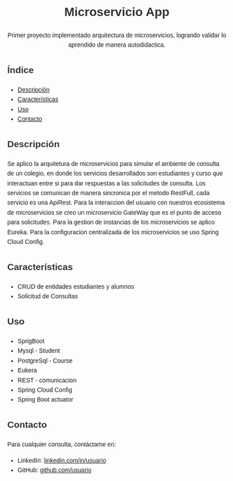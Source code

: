 <!DOCTYPE html>
<html lang="es">
<head>
    <meta charset="UTF-8">
    <meta name="viewport" content="width=device-width, initial-scale=1.0">
    <title>README</title>
    <style>
        body { font-family: Arial, sans-serif; line-height: 1.6; }
        h1, h2, h3 { color: #333; }
    </style>
</head>
<body>
    <h1 align="center">Microservicio App</h1>
    <p align="center">Primer proyecto implementado arquitectura de microservicios, logrando validar lo aprendido de manera autodidactica.</p>
    <h2>Índice</h2>
    <ul>
        <li><a href="#descripcion">Descripción</a></li>
        <li><a href="#caracteristicas">Características</a></li>
        <li><a href="#Tecnologias">Uso</a></li>
        <li><a href="#contacto">Contacto</a></li>
    </ul>
    <h2 id="descripcion">Descripción</h2>
    <p>Se aplico la arquitetura de microservicios para simular el ambiente de consulta de un colegio, en donde los servicios desarrollados son estudiantes y curso que interactuan entre si
        para dar respuestas a las solicitudes de consulta.
        Los servicios se comunican de manera sincronica por el metodo RestFull, cada servicio es una ApiRest. 
        Para la interaccion del usuario con nuestros ecosistema de microservicios se creo un microservicio GateWay que es el punto de acceso para solicitudes.
        Para la gestion de instancias de los microservicios se aplico Eureka.
        Para la configuracion centralizada de los microservicios se uso Spring Cloud Config. 
    </p>
    <h2 id="caracteristicas">Características</h2>
    <ul>
        <li>CRUD de entidades estudiantes y alumnos</li>
        <li>Solicitud de Consultas</li>
    </ul>
    <h2 id="Tecnologias">Uso</h2>
    <ul>
        <li>SprigBoot</li>
        <li>Mysql - Student</li>
        <li>PostgreSql - Course</li>
        <li>Eukera</li>
        <li>REST - comunicacion</li>
        <li>Spring Cloud Config</li>
        <li>Spring Boot actuator</li>
    </ul>
    <h2 id="contacto">Contacto</h2>
    <p>Para cualquier consulta, contáctame en:</p>
    <ul>
        <li>LinkedIn: <a href="https://www.linkedin.com/in/diego-federico-narvaez/">linkedin.com/in/usuario</a></li>
        <li>GitHub: <a href="https://github.com/DiegoNirva">github.com/usuario</a></li>
    </ul>
</body>
</html>
